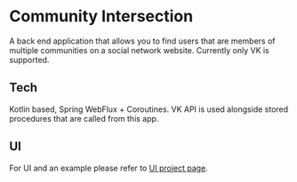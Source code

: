 # Community Intersection
A back end application that allows you to find users that are members of multiple communities on a social network website. Currently only VK is supported.

## Tech
Kotlin based, Spring WebFlux + Coroutines. VK API is used alongside stored procedures that are called from this app.

## UI
For UI and an example please refer to [UI project page](https://github.com/dazzbourgh/community-intersection-ui).
